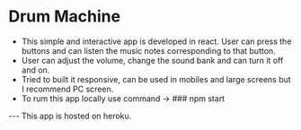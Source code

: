 # Drum Machine 
- This simple and interactive app is developed in react. User can press the buttons and can listen the music notes corresponding to that button.
- User can adjust the volume, change the sound bank and can turn it off and on.
- Tried to built it responsive, can be used in mobiles and large screens but I recommend PC screen.
- To rum this app locally use command ->
          ### npm start
          
--- This app is hosted on heroku.
